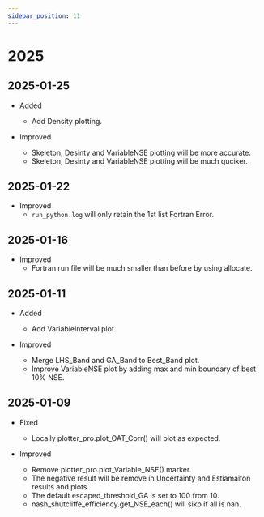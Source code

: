 ```yaml
---
sidebar_position: 11
---
```


# 2025

<!-- # TODO
Add plot uncertainty rank plot

KS plot 全局敏感性分析
-  -->

## 2025-01-25

- Added

  - Add Density plotting.

- Improved
  - Skeleton, Desinty and VariableNSE plotting will be more accurate.
  - Skeleton, Desinty and VariableNSE plotting will be much quciker.

## 2025-01-22

- Improved
  - `run_python.log` will only retain the 1st list Fortran Error.

## 2025-01-16

- Improved
  - Fortran run file will be much smaller than before by using allocate.

## 2025-01-11

- Added

  - Add VariableInterval plot.

- Improved
  - Merge LHS_Band and GA_Band to Best_Band plot.
  - Improve VariableNSE plot by adding max and min boundary of best 10% NSE.

## 2025-01-09

- Fixed

  - Locally plotter_pro.plot_OAT_Corr() will plot as expected.

- Improved
  - Remove plotter_pro.plot_Variable_NSE() marker.
  - The negative result will be remove in Uncertainty and Estiamaiton results and plots.
  - The default escaped_threshold_GA is set to 100 from 10.
  - nash_shutcliffe_efficiency.get_NSE_each() will sikp if all is nan.
